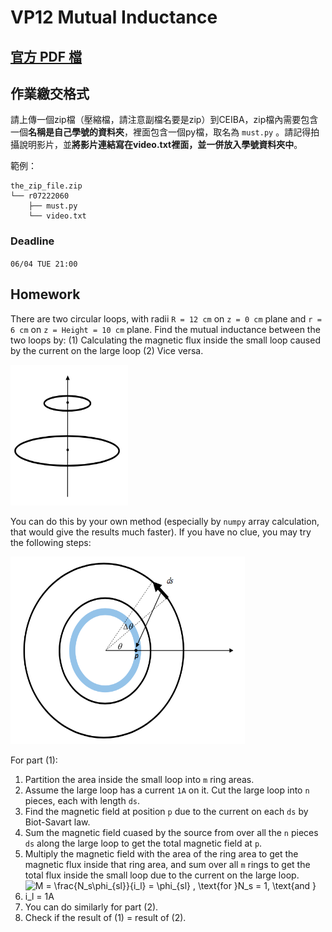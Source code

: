 # VP12 Mutual Inductance

## [官方 PDF 檔](VP12.pdf)

## 作業繳交格式

請上傳一個zip檔（壓縮檔，請注意副檔名要是zip）到CEIBA，zip檔內需要包含一個**名稱是自己學號的資料夾**，裡面包含一個py檔，取名為 `must.py` 。請記得拍攝說明影片，並**將影片連結寫在video.txt裡面，並一併放入學號資料夾中**。

範例：
```
the_zip_file.zip
└── r07222060
    ├── must.py
    └── video.txt
```

### Deadline
`06/04 TUE 21:00`

## Homework

There are two circular loops, with radii `R = 12 cm` on `z = 0 cm` plane and `r = 6 cm` on `z = Height = 10 cm` plane. Find the mutual inductance between the two loops by:
(1) Calculating the magnetic flux inside the small loop caused by the current on the large loop
(2) Vice versa.

<img width="187.5" height="225" src="pic/hw12-1.png"/> 

You can do this by your own method (especially by `numpy` array calculation, that would give the results much faster). If you have no clue, you may try the following steps:

<img width="375" height="300" src="pic/hw12-2.png"/> 

For part (1):
1. Partition the area inside the small loop into `m` ring areas.
2. Assume the large loop has a current `1A` on it. Cut the large loop into `n` pieces, each with length `ds`.
3. Find the magnetic field at position `p` due to the current on each `ds` by Biot-Savart law.
4. Sum the magnetic field cuased by the source from over all the `n` pieces `ds` along the large loop to get the total magnetic field at `p`.
5. Multiply the magnetic field with the area of the ring area to get the magnetic flux inside that ring area, and sum over all `m` rings to get the total flux inside the small loop due to the current on the large loop.
6. <img src="https://latex.codecogs.com/gif.latex?\dpi{300}&space;M&space;=&space;\frac{N_s\phi_{sl}}{i_l}&space;=&space;\phi_{sl}&space;,&space;\text{for&space;}N_s&space;=&space;1,&space;\text{and&space;}&space;i_l&space;=&space;1A" title="M = \frac{N_s\phi_{sl}}{i_l} = \phi_{sl} , \text{for }N_s = 1, \text{and } i_l = 1A" height=40/>
7. You can do similarly for part (2).
8. Check if the result of (1) = result of (2).
 
